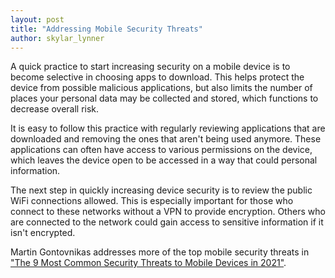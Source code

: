 ```yaml
---
layout: post
title: "Addressing Mobile Security Threats"
author: skylar_lynner
---
```


A quick practice to start increasing security on a mobile device is to become selective in choosing apps to download. This helps protect the device from possible malicious applications, but also limits the number of places your personal data may be collected and stored, which functions to decrease overall risk.

It is easy to follow this practice with regularly reviewing applications that are downloaded and removing the ones that aren't being used anymore. These applications can often have access to various permissions on the device, which leaves the device open to be accessed in a way that could personal information.

The next step in quickly increasing device security is to review the public WiFi connections allowed. This is especially important for those who connect to these networks without a VPN to provide encryption. Others who are connected to the network could gain access to sensitive information if it isn't encrypted.

Martin Gontovnikas addresses more of the top mobile security threats in ["The 9 Most Common Security Threats to Mobile Devices in 2021"](https://auth0.com/blog/the-9-most-common-security-threats-to-mobile-devices-in-2021/).
